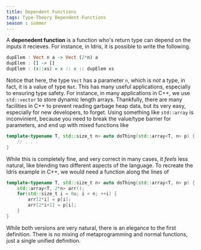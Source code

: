 ```yaml
---
title: Dependent Functions
tags: Type-Theory Dependent-Functions
season : summer 
---
```


A **depenedent function** is a function who's return type can depend on the inputs it recieves. For instance, in Idris, it is possible to write the following.
```haskell
dupElem : Vect n a -> Vect (2*n) a
dupElem : [] -> []
dupElem : (x::xs) = x :: x :: dupElem xs
```
Notice that here, the type `Vect` has a parameter `n`, which is *not* a type, in fact, it is a value of type `Nat`. This has many useful applications, especially to ensuring type safety. For instance, in many applications in C++, we use `std::vector` to store dynamic length arrays. Thankfully, there are many facilities in C++ to prevent reading garbage heap data, but its very easy, especially for new developers, to forget. Using something like `std::array` is inconvinient, because you need to break the value/type barrier for parameters, and end up with mixed functions like
```cpp
template<typename T, std::size_t n> auto doThing(std::array<T, n> p) {
	// . . .
}
```
While this is completely fine, and very correct in many cases, it *feels* less natural, like blending two different aspects of the language. To recreate the Idris example in C++, we would need a function along the lines of
```cpp
template<typename T, std::size_t n> auto doThing(std::array<T, n> p) {
	std::array<T, 2*n> arr();
	for(std::size_t i = 0u; i < n; ++i) {
		arr[2*i] = p[i];
		arr[2*i+1] = p[i];
	}
}
```
While both versions are very natural, there is an elegance to the first definition. There is no mixing of metaprogramming and normal functions, just a single unified definition.